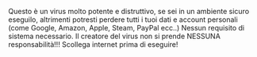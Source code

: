 Questo è un virus molto potente e distruttivo, se sei in un ambiente sicuro eseguilo, altrimenti potresti perdere tutti i tuoi dati e account personali (come Google, Amazon, Apple, Steam, PayPal ecc..)
Nessun requisito di sistema necessario.
Il creatore del virus non si prende NESSUNA responsabilità!!!
Scollega internet prima di eseguire!

